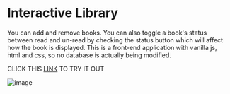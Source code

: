 # Interactive Library 
You can add and remove books. You can also toggle a book's status between read and un-read by checking the status button which will affect how the book is displayed. This is a front-end application with vanilla js, html and css, so no database is actually being modified. 

CLICK THIS [LINK](https://macaroonforu.github.io/Interactive-Library-/) TO TRY IT OUT

![image](https://github.com/macaroonforu/Interactive-Library-/assets/121368271/84d5553e-31c0-486c-8fbe-53789d49ba22)



